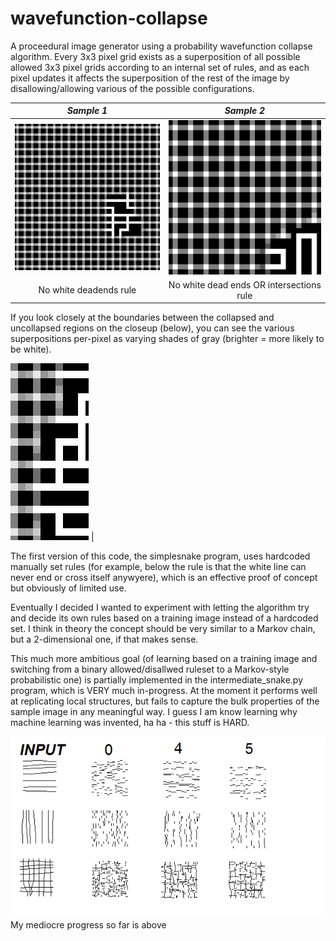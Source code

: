 # wavefunction-collapse

A proceedural image generator using a probability wavefunction collapse algorithm. Every 3x3 pixel grid exists as a superposition of all possible allowed 3x3 pixel grids according to an internal set of rules, and as each pixel updates it affects the superposition of the rest of the image by disallowing/allowing various of the possible configurations.

|*Sample 1*|*Sample 2*|
|:---:|:---:|
|![Junctions](simple_snake_crossover.gif) |![No junctions](simple_snake.gif)|
| No white deadends rule | No white dead ends OR intersections rule

If you look closely at the boundaries between the collapsed and uncollapsed regions on the closeup (below), you can see the various superpositions per-pixel as varying shades of gray (brighter = more likely to be white).

![Superposition closeup](superposition.png) |

The first version of this code, the simplesnake program, uses hardcoded manually set rules (for example, below the rule is that the white line can never end or cross itself anywyere), which is an effective proof of concept but obviously of limited use.



Eventually I decided I wanted to experiment with letting the algorithm try and decide its own rules based on a training image instead of a hardcoded set. I think in theory the concept should be very similar to a Markov chain, but a 2-dimensional one, if that makes sense.

This much more ambitious goal (of learning based on a training image and switching from a binary allowed/disallwed ruleset to a Markov-style probabilistic one) is partially implemented in the intermediate_snake.py program, which is VERY much in-progress. At the moment it performs well at replicating local structures, but fails to capture the bulk properties of the sample image in any meaningful way. I guess I am know learning why machine learning was invented, ha ha - this stuff is HARD.

![Mediocre results](inrtermediate_results.png)
My mediocre progress so far is above
